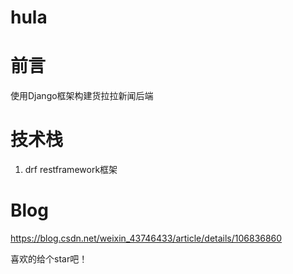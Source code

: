 # hula

# 前言
  使用Django框架构建货拉拉新闻后端

# 技术栈
  1. drf restframework框架

# Blog
https://blog.csdn.net/weixin_43746433/article/details/106836860

喜欢的给个star吧！
